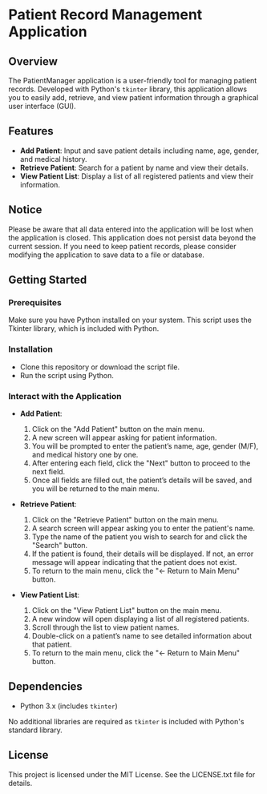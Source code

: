 # Patient Record Management Application

## Overview

The PatientManager application is a user-friendly tool for managing patient records. Developed with Python's `tkinter` library, this application allows you to easily add, retrieve, and view patient information through a graphical user interface (GUI).

## Features

- **Add Patient**: Input and save patient details including name, age, gender, and medical history.
- **Retrieve Patient**: Search for a patient by name and view their details.
- **View Patient List**: Display a list of all registered patients and view their information.

## Notice

Please be aware that all data entered into the application will be lost when the application is closed. This application does not persist data beyond the current session. If you need to keep patient records, please consider modifying the application to save data to a file or database.

## Getting Started

### Prerequisites

Make sure you have Python installed on your system. This script uses the Tkinter library, which is included with Python.

### Installation

- Clone this repository or download the script file.
- Run the script using Python.


### Interact with the Application

   - **Add Patient**:
     1. Click on the "Add Patient" button on the main menu.
     2. A new screen will appear asking for patient information.
     3. You will be prompted to enter the patient’s name, age, gender (M/F), and medical history one by one.
     4. After entering each field, click the "Next" button to proceed to the next field.
     5. Once all fields are filled out, the patient’s details will be saved, and you will be returned to the main menu.

   - **Retrieve Patient**:
     1. Click on the "Retrieve Patient" button on the main menu.
     2. A search screen will appear asking you to enter the patient's name.
     3. Type the name of the patient you wish to search for and click the "Search" button.
     4. If the patient is found, their details will be displayed. If not, an error message will appear indicating that the patient does not exist.
     5. To return to the main menu, click the "← Return to Main Menu" button.

   - **View Patient List**:
     1. Click on the "View Patient List" button on the main menu.
     2. A new window will open displaying a list of all registered patients.
     3. Scroll through the list to view patient names.
     4. Double-click on a patient’s name to see detailed information about that patient.
     5. To return to the main menu, click the "← Return to Main Menu" button.

## Dependencies

- Python 3.x (includes `tkinter`)

No additional libraries are required as `tkinter` is included with Python's standard library.

## License

This project is licensed under the MIT License. See the LICENSE.txt file for details.
